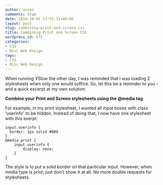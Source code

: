 ```yaml
---
author: aaron
comments: true
date: 2010-10-05 13:55:31+00:00
layout: post
slug: combining-print-and-screen-css
title: Combining Print and Screen CSS
wordpress_id: 675
categories:
- CSS
- Misc Web Design
tags:
- CSS
- Misc Web Design
---
```


When running YSlow the other day, I was reminded that I was loading 2 stylesheets when only one would suffice.  So, let this be a reminder to you - and a quick excerpt at my own solution:

**Combine your Print and Screen stylesheets using the @media tag**

For example, in my print stylesheet, I wanted all input boxes with class 'userinfo' to be hidden.  Instead of doing that, I now have one stylesheet with this exerpt:


    
    
    input.userinfo {
      border: 1px solid #000
    }
    @media print {
        input.userinfo {
            display: none;
        }
    }
    



The style is to put a solid border on that particular input.  However, when media type is print, just don't show it at all.  No more double requests for stylesheets.
